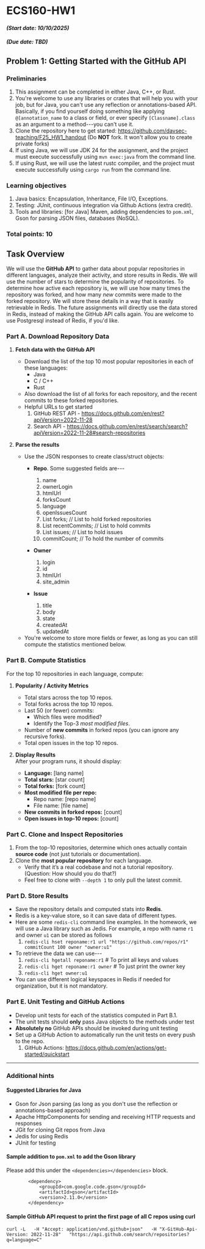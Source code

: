 # ECS160-HW1 
#### _(Start date: 10/10/2025)_
#### _(Due date: TBD)_
## Problem 1: Getting Started with the GitHub API  

### Preliminaries
1. This assignment can be completed in either Java, C++, or Rust.
2. You're welcome to use any libraries or crates that will help you with your job, but for Java, you can't use any reflection or annotations-based API. Basically, if you find yourself doing something like applying `@[annotation_name` to a class or field, or ever specify `[Classname].class` as an argument to a method---you can't use it.
3. Clone the repository here to get started: https://github.com/davsec-teaching/F25_HW1_handout (Do **NOT** fork. It won't allow you to create private forks)
4. If using Java, we will use JDK 24 for the assignment, and the project must execute successfully using `mvn exec:java` from the command line.
5. If using Rust, we will use the latest rustc compiler, and the project must execute successfully using `cargo run` from the command line. 

### Learning objectives
1. Java basics: Encapsulation, Inheritance, File I/O, Exceptions.
2. Testing: JUnit, continuous integration via Github Actions (extra credit).
3. Tools and libraries: [for Java] Maven, adding dependencies to `pom.xml`, Gson for parsing JSON files, databases (NoSQL).

### Total points: 10

## Task Overview

We will use the **GitHub API** to gather data about popular repositories in different languages, analyze their activity, and store results in Redis. 
We will use the number of stars to determine the popularity of repositories. To determine how active each repository is, we will use how many times
the repository was forked, and how many _new_ commits were made to the forked repository. We will store these details in a way that is easily retrievable
in Redis. The future assignments will directly use the data stored in Redis, instead of making the GitHub API calls again. You are welcome to use Postgresql 
instead of Redis, if you'd like.


### Part A. Download Repository Data
1. **Fetch data with the GitHub API**  
   - Download the list of the top 10 most popular repositories in each of these languages:  
     - Java  
     - C / C++  
     - Rust  
   - Also download the list of all forks for each repository, and the recent commits to these forked repositories.
   - Helpful URLs to get started
        1. GitHub REST API - https://docs.github.com/en/rest?apiVersion=2022-11-28
        2. Search API - https://docs.github.com/en/rest/search/search?apiVersion=2022-11-28#search-repositories
        
2. **Parse the results**  
   - Use the JSON responses to create class/struct objects:  
     - **Repo**. Some suggested fields are---
       1. name
       2. ownerLogin
       3. htmlUrl
       4. forksCount
       5. language
       6. openIssuesCount
       7. List<Repo> forks; // List to hold forked repositories
       8. List<Commit> recentCommits; // List to hold commits
       9. List<Issue> issues; // List to hold issues
       10. commitCount; // To hold the number of commits

     - **Owner**
        1. login
        2. id
        3. htmlUrl
        4. site_admin
     - **Issue**
        1. title
        2. body
        3. state
        4. createdAt
        5. updatedAt
   - You're welcome to store more fields or fewer, as long as you can still compute the statistics mentioned below.


### Part B. Compute Statistics
For the top 10 repositories in each language, compute:  

1. **Popularity / Activity Metrics**
   - Total stars across the top 10 repos.  
   - Total forks across the top 10 repos.  
   - Last 50 (or fewer) commits:  
     - Which files were modified?  
     - Identify the Top-3 *most modified files*.  
   - Number of **new commits** in forked repos (you can ignore any recursive forks).
   - Total open issues in the top 10 repos.  

2. **Display Results**  
   After your program runs, it should display:  
   - **Language:** [lang name]  
   - **Total stars:** [star count]  
   - **Total forks:** [fork count]  
   - **Most modified file per repo:**  
     - Repo name: [repo name]  
     - File name: [file name]  
   - **New commits in forked repos:** [count]  
   - **Open issues in top-10 repos:** [count]  


### Part C. Clone and Inspect Repositories
1. From the top-10 repositories, determine which ones actually contain **source code** (not just tutorials or documentation).  
2. Clone the **most popular repository** for each language.  
   - Verify that it’s a real codebase and not a tutorial repository. (Question: How should you do that?)
   - Feel free to clone with `--depth 1` to only pull the latest commit.


### Part D. Store Results
- Save the repository details and computed stats into **Redis**.
- Redis is a key-value store, so it can save data of different types.
- Here are some `redis-cli` command line examples. In the homework, we will use a Java library such as Jedis. For example, a repo with name `r1` and owner `u1` can be stored as follows
  1. `redis-cli hset reponame:r1 url "https://github.com/repos/r1" commitCount 100 owner "owner:u1"`
- To retrieve the data we can use---
  1. `redis-cli hgetall reponame:r1` # To print all keys and values
  2. `redis-cli hget reponame:r1 owner` # To just print the owner key
  3. `redis-cli hget owner:u1`
- You can use different logical keyspaces in Redis if needed for organization, but it is not mandatory.



### Part E. Unit Testing and GitHub Actions
- Develop unit tests for each of the statistics computed in Part B.1.
- The unit tests should **only** pass Java objects to the methods under test
- **Absolutely no** GitHub APIs should be invoked during unit testing
- Set up a GitHub Action to automatically run the unit tests on every push to the repo.
  1. GitHub Actions: https://docs.github.com/en/actions/get-started/quickstart

---

### Additional hints
#### Suggested Libraries for Java
- Gson for Json parsing (as long as you don't use the reflection or annotations-based approach)
- Apache HttpComponents for sending and receiving HTTP requests and responses
- JGit for cloning Git repos from Java
- Jedis for using Redis
- JUnit for testing

#### Sample addition to `pom.xml` to add the Gson library

Please add this under the `<dependencies></dependencies>` block.
```
        <dependency>
            <groupId>com.google.code.gson</groupId>
            <artifactId>gson</artifactId>
            <version>2.11.0</version>
        </dependency>
```

#### Sample GitHub API request to print the first page of all C repos using curl
```
curl -L   -H "Accept: application/vnd.github+json"   -H "X-GitHub-Api-Version: 2022-11-28"   "https://api.github.com/search/repositories?q=language=C"
```

